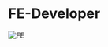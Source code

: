 # FE-Developer
![FE]([https://e7.pngegg.com/pngimages/876/605/png-clipart-front-end-web-development-web-design-front-and-back-ends-web-developer-web-design-web-design-text-thumbnail.png](https://blog.utopicode.io/wp-content/uploads/2023/03/A-Beginners-Guide-to-Front-end-Development_-Skills-Responsibilities-and-Tech-Stack.png))
